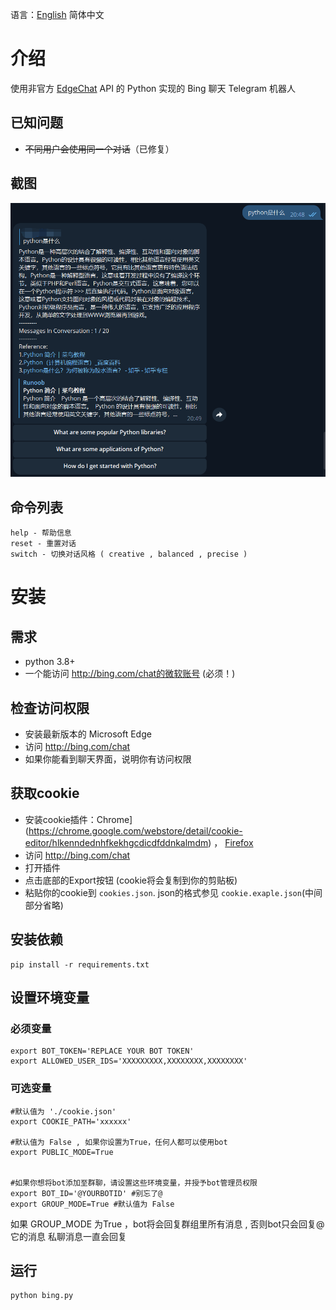 语言：[English](README.MD) 简体中文
# 介绍

使用非官方 [EdgeChat](https://github.com/acheong08/EdgeGPT) API 的 Python 实现的 Bing 聊天 Telegram 机器人

## 已知问题

- ~~不同用户会使用同一个对话~~（已修复）

## 截图

![](assets/screenshot.zh-cn.png)

## 命令列表

```
help - 帮助信息
reset - 重置对话
switch - 切换对话风格 ( creative , balanced , precise )
```

# 安装

## 需求

- python 3.8+
- 一个能访问 http://bing.com/chat的微软账号 (必须！)

## 检查访问权限

- 安装最新版本的 Microsoft Edge
- 访问 http://bing.com/chat
- 如果你能看到聊天界面，说明你有访问权限

 ## 获取cookie

- 安装cookie插件：Chrome](https://chrome.google.com/webstore/detail/cookie-editor/hlkenndednhfkekhgcdicdfddnkalmdm) ， [Firefox](https://addons.mozilla.org/en-US/firefox/addon/cookie-editor/)
- 访问 http://bing.com/chat
- 打开插件
- 点击底部的Export按钮 (cookie将会复制到你的剪贴板)
- 粘贴你的cookie到 `cookies.json`. json的格式参见 `cookie.exaple.json`(中间部分省略)

## 安装依赖

```shell
pip install -r requirements.txt
```

## 设置环境变量

### 必须变量

```shell
export BOT_TOKEN='REPLACE YOUR BOT TOKEN'
export ALLOWED_USER_IDS='XXXXXXXXX,XXXXXXXX,XXXXXXXX'
```

### 可选变量

```shell
#默认值为 './cookie.json'
export COOKIE_PATH='xxxxxx' 

#默认值为 False , 如果你设置为True，任何人都可以使用bot
export PUBLIC_MODE=True


#如果你想将bot添加至群聊，请设置这些环境变量，并授予bot管理员权限
export BOT_ID='@YOURBOTID' #别忘了@
export GROUP_MODE=True #默认值为 False
```
如果  GROUP_MODE 为True ，bot将会回复群组里所有消息 , 否则bot只会回复@它的消息
私聊消息一直会回复

## 运行

```shell
python bing.py 
```






